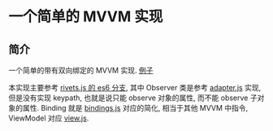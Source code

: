 # 一个简单的 MVVM 实现

## 简介

一个简单的带有双向绑定的 MVVM 实现.
[例子](https://445141126.github.io/mvvm/)

本实现主要参考 [rivets.js 的 es6 分支](https://github.com/mikeric/rivets/tree/es6), 其中 Observer 类是参考 [adapter.js](https://github.com/mikeric/rivets/blob/es6/src/adapter.js) 实现, 但是没有实现 keypath, 也就是说只能 observe 对象的属性, 而不能 observe 子对象的属性.
Binding 就是 [bindings.js](https://github.com/mikeric/rivets/blob/es6/src/bindings.js) 对应的简化, 相当于其他 MVVM 中指令, ViewModel 对应 [view.js](https://github.com/mikeric/rivets/blob/es6/src/view.js).
